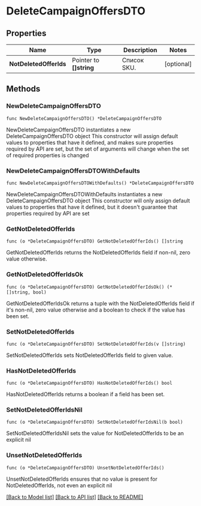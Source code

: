 # DeleteCampaignOffersDTO

## Properties

Name | Type | Description | Notes
------------ | ------------- | ------------- | -------------
**NotDeletedOfferIds** | Pointer to **[]string** | Список SKU. | [optional] 

## Methods

### NewDeleteCampaignOffersDTO

`func NewDeleteCampaignOffersDTO() *DeleteCampaignOffersDTO`

NewDeleteCampaignOffersDTO instantiates a new DeleteCampaignOffersDTO object
This constructor will assign default values to properties that have it defined,
and makes sure properties required by API are set, but the set of arguments
will change when the set of required properties is changed

### NewDeleteCampaignOffersDTOWithDefaults

`func NewDeleteCampaignOffersDTOWithDefaults() *DeleteCampaignOffersDTO`

NewDeleteCampaignOffersDTOWithDefaults instantiates a new DeleteCampaignOffersDTO object
This constructor will only assign default values to properties that have it defined,
but it doesn't guarantee that properties required by API are set

### GetNotDeletedOfferIds

`func (o *DeleteCampaignOffersDTO) GetNotDeletedOfferIds() []string`

GetNotDeletedOfferIds returns the NotDeletedOfferIds field if non-nil, zero value otherwise.

### GetNotDeletedOfferIdsOk

`func (o *DeleteCampaignOffersDTO) GetNotDeletedOfferIdsOk() (*[]string, bool)`

GetNotDeletedOfferIdsOk returns a tuple with the NotDeletedOfferIds field if it's non-nil, zero value otherwise
and a boolean to check if the value has been set.

### SetNotDeletedOfferIds

`func (o *DeleteCampaignOffersDTO) SetNotDeletedOfferIds(v []string)`

SetNotDeletedOfferIds sets NotDeletedOfferIds field to given value.

### HasNotDeletedOfferIds

`func (o *DeleteCampaignOffersDTO) HasNotDeletedOfferIds() bool`

HasNotDeletedOfferIds returns a boolean if a field has been set.

### SetNotDeletedOfferIdsNil

`func (o *DeleteCampaignOffersDTO) SetNotDeletedOfferIdsNil(b bool)`

 SetNotDeletedOfferIdsNil sets the value for NotDeletedOfferIds to be an explicit nil

### UnsetNotDeletedOfferIds
`func (o *DeleteCampaignOffersDTO) UnsetNotDeletedOfferIds()`

UnsetNotDeletedOfferIds ensures that no value is present for NotDeletedOfferIds, not even an explicit nil

[[Back to Model list]](../README.md#documentation-for-models) [[Back to API list]](../README.md#documentation-for-api-endpoints) [[Back to README]](../README.md)


